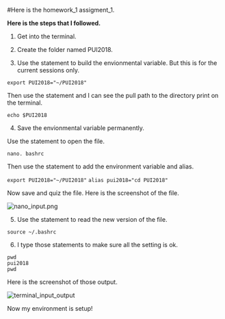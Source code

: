 #Here is the homework_1 assigment_1.

**Here is the steps that I followed.**

1. Get into the terminal.

2. Create the folder named PUI2018.

3. Use the statement to build the envionmental variable. But this is for the current sessions only.

```export PUI2018="~/PUI2018"```

Then use the statement and I can see the pull path to the directory print on the terminal.

```echo $PUI2018```

4. Save the envionmental variable permanently.

Use the statement to open the file.

```nano. bashrc```

Then use the statement to add the environment variable and alias.

```export PUI2018="~/PUI2018"```
```alias pui2018="cd PUI2018"```

Now save and quiz the file. Here is the screenshot of the file.

![nano_input.png](https://github.com/Sherryairui/PUI2018_xc1454/blob/master/HW1_xc1454/nano_input.png)

5. Use the statement to read the new version of the file.

```source ~/.bashrc```

6. I type those statements to make sure all the setting is ok.

```
pwd
pui2018
pwd
```

Here is the screenshot of those output.

![terminal_input_output](https://github.com/Sherryairui/PUI2018_xc1454/blob/master/HW1_xc1454/terminal_input_output.png)

Now my environment is setup!
